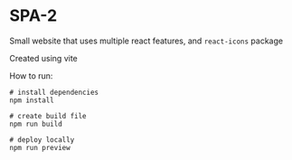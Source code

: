 # SPA-2

Small website that uses multiple react features, and `react-icons` package

Created using vite

How to run:
```
# install dependencies
npm install

# create build file
npm run build

# deploy locally
npm run preview
```